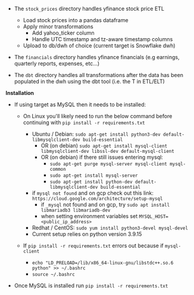 - The `stock_prices` directory handles yfinance stock price ETL
  - Load stock prices into a pandas dataframe
  - Apply minor transformations
    - Add yahoo_ticker column
    - Handle UTC timestamp and tz-aware timestamp columns
  - Upload to db/dwh of choice (current target is Snowflake dwh)


- The `financials` directory handles yfinance financials (e.g earnings, quarterly reports, expenses, etc...)

- The `dbt` directory handles all transformations after the data has been populated in the dwh using the dbt tool (i.e. the T in ETL/ELT)

**Installation**
- If using target as MySQL then it needs to be installed:
  - On Linux you'll likely need to run the below command before continuing with `pip install -r requirements.txt`
    - Ubuntu / Debian: `sudo apt-get install python3-dev default-libmysqlclient-dev build-essential`
      - OR (on debian) `sudo apt-get install mysql-client libmysqlclient-dev libssl-dev default-mysql-client`
      - OR (on debian) if there still issues entering mysql:
        - `sudo apt-get purge mysql-server mysql-client mysql-common` 
        - `sudo apt-get install mysql-server`
        - `sudo apt-get install python-dev default-libmysqlclient-dev build-essential`
    - if `mysql not found` and on gcp check out this link: `https://cloud.google.com/architecture/setup-mysql`
      - if `_mysql` not found and on gcp, try `sudo apt install libmariadb3 libmariadb-dev`
      - when setting environment variables set `MYSQL_HOST=<public_ip_address>`
    - Redhat / CentOS: `sudo yum install python3-devel mysql-devel`
    - Current setup relies on python version 3.9.15
  
  - If `pip install -r requirements.txt` errors out because if `mysql-client`
    - `echo "LD_PRELOAD=/lib/x86_64-linux-gnu/libstdc++.so.6 python" >> ~/.bashrc`
    - `source ~/.bashrc`

- Once MySQL is installed run `pip install -r requirements.txt`
